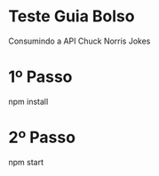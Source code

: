 # Teste Guia Bolso
Consumindo a API Chuck Norris Jokes

# 1º Passo
npm install

# 2º Passo
npm start
